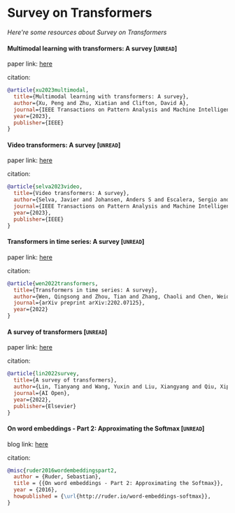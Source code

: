 # Survey on Transformers
*Here're some resources about Survey on Transformers*


#### Multimodal learning with transformers: A survey [`UNREAD`]

paper link: [here](https://ieeexplore.ieee.org/iel7/34/4359286/10123038.pdf)

citation: 
```bibtex
@article{xu2023multimodal,
  title={Multimodal learning with transformers: A survey},
  author={Xu, Peng and Zhu, Xiatian and Clifton, David A},
  journal={IEEE Transactions on Pattern Analysis and Machine Intelligence},
  year={2023},
  publisher={IEEE}
}
```
    


#### Video transformers: A survey [`UNREAD`]

paper link: [here](https://arxiv.org/pdf/2201.05991)

citation: 
```bibtex
@article{selva2023video,
  title={Video transformers: A survey},
  author={Selva, Javier and Johansen, Anders S and Escalera, Sergio and Nasrollahi, Kamal and Moeslund, Thomas B and Clap{\'e}s, Albert},
  journal={IEEE Transactions on Pattern Analysis and Machine Intelligence},
  year={2023},
  publisher={IEEE}
}
```
    


#### Transformers in time series: A survey [`UNREAD`]

paper link: [here](https://arxiv.org/pdf/2202.07125)

citation: 
```bibtex
@article{wen2022transformers,
  title={Transformers in time series: A survey},
  author={Wen, Qingsong and Zhou, Tian and Zhang, Chaoli and Chen, Weiqi and Ma, Ziqing and Yan, Junchi and Sun, Liang},
  journal={arXiv preprint arXiv:2202.07125},
  year={2022}
}
```

#### A survey of transformers [`UNREAD`]

paper link: [here](https://www.sciencedirect.com/science/article/pii/S2666651022000146)

citation: 
```bibtex
@article{lin2022survey,
  title={A survey of transformers},
  author={Lin, Tianyang and Wang, Yuxin and Liu, Xiangyang and Qiu, Xipeng},
  journal={AI Open},
  year={2022},
  publisher={Elsevier}
}
```


#### On word embeddings - Part 2: Approximating the Softmax [`UNREAD`]

blog link: [here](https://www.ruder.io/word-embeddings-softmax/)

citation:
```bibtex
@misc{ruder2016wordembeddingspart2,
  author = {Ruder, Sebastian},
  title = {{On word embeddings - Part 2: Approximating the Softmax}},
  year = {2016},
  howpublished = {\url{http://ruder.io/word-embeddings-softmax}},
}
```
     